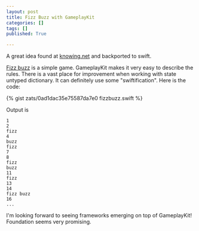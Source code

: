 ```yaml
---
layout: post
title: Fizz Buzz with GameplayKit
categories: []
tags: []
published: True

---
```


A great idea found at [knowing.net](http://www.knowing.net/index.php/2015/08/04/fizzbuzz-with-ios-9-gameplaykit-expert-system-in-c-with-xam-ios) and backported to swift.

[Fizz buzz](https://en.wikipedia.org/wiki/Fizz_buzz) is a simple game. GameplayKit makes it very easy to describe the rules. There is a vast place for improvement when working with state untyped dictionary. It can definitely use some "swiftification". Here is the code:

{% gist zats/0ad1dac35e75587da7e0 fizzbuzz.swift %}

Output is

```
1
2
fizz 
4
buzz 
fizz 
7
8
fizz 
buzz 
11
fizz 
13
14
fizz buzz 
16
...
```

I'm looking forward to seeing frameworks emerging on top of GameplayKit! Foundation seems very promising.